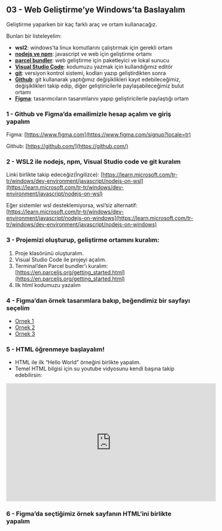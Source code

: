 
## 03 - Web Geliştirme’ye Windows’ta Baslayalım

Geliştirme yaparken bir kaç farklı araç ve ortam kullanacağız.

Bunları bir listeleyelim:

* **wsl2**: windows’ta linux komutlarını çalıştırmak için gerekli ortam
* **[nodejs ve npm](https://nodejs.org/en)**: javascript ve web için geliştirme ortamı
* **[parcel bundler](https://en.parceljs.org/)**: web geliştirme için paketleyici ve lokal sunucu
* **[Visual Studio Code](https://code.visualstudio.com/)**: kodumuzu yazmak için kullandığımız editör
* **[git](https://git-scm.com/)**: versiyon kontrol sistemi, kodları yazıp geliştirdikten sonra
* **[Github](https://github.com/)**: git kullanarak yaptığımız değişiklikleri kayıt edebileceğimiz, değişiklikleri takip edip, diğer geliştiricilerle paylaşabileceğimiz bulut ortamı
* **[Figma](https://www.figma.com/)**: tasarımcıların tasarımlarını yapıp geliştiricilerle paylaştığı ortam


### 1 - Github ve Figma’da emailimizle hesap açalım ve giriş yapalım

Figma: [https://www.figma.com](https://www.figma.com/signup?locale=tr)

Github: [https://github.com/](https://github.com/)


### 2 - WSL2 ile nodejs, npm, Visual Studio code ve git kuralım

Linki birlikte takip edeceğiz(İngilizce): [https://learn.microsoft.com/tr-tr/windows/dev-environment/javascript/nodejs-on-wsl](https://learn.microsoft.com/tr-tr/windows/dev-environment/javascript/nodejs-on-wsl)

Eğer sistemler wsl desteklemiyorsa, wsl’siz alternatif:  [https://learn.microsoft.com/tr-tr/windows/dev-environment/javascript/nodejs-on-windows](https://learn.microsoft.com/tr-tr/windows/dev-environment/javascript/nodejs-on-windows)


### 3 - Projemizi oluşturup, geliştirme ortamını kuralım:

1. Proje klasörünü oluşturalım.
2. Visual Studio Code ile projeyi açalım.
3. Terminal’den Parcel bundler’ı kuralım: [https://en.parceljs.org/getting_started.html](https://en.parceljs.org/getting_started.html)
4. Ilk html kodumuzu yazalım


### 4 - Figma’dan örnek tasarımlara bakıp, beğendimiz bir sayfayı seçelim

* [Ornek 1](https://www.figma.com/file/Kcat4nmByxmplxccTbNROl/Online-Store-(Community)?type=design&node-id=0-1&mode=design&t=iQci1cx63dnKKpnU-0)
* [Ornek 2](https://www.figma.com/file/wJNtrm9YF8HSyCh0UePIWF/Online-Store-Flow-Kit---Free-(Community)?type=design&node-id=2-34449&mode=design&t=8Nm3mhlNGDnGJU8e-0)
* [Ornek 3](https://www.figma.com/file/WOvXtGkPFsHHMbd0vYMACv/eCommerce-Website-%7C-Web-Page-Design-%7C-UI-KIT-%7C-Interior-Landing-Page-(Community)?type=design&node-id=0-1&mode=design&t=14DOP9xZQssN6UUy-0)


### 5 - HTML öğrenmeye başlayalım!

* HTML ile ilk “Hello World” örneğini birlikte yapalım.
* Temel HTML bilgisi için su youtube vidyosunu kendi başına takip edebilirsin:

<iframe width="560" height="315" src="https://www.youtube.com/embed/sUWEuDSD7bE?si=hkqdUrGjux5XWkSl" title="YouTube video player" frameborder="0" allow="accelerometer; autoplay; clipboard-write; encrypted-media; gyroscope; picture-in-picture; web-share" allowfullscreen></iframe>


### 6 - Figma’da seçtiğimiz örnek sayfanın HTML’ini birlikte yapalım
